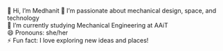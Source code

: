 👋 Hi, I’m Medhanit 
👀 I’m passionate about mechanical design, space, and technology  
🌱 I’m currently studying Mechanical Engineering at AAiT  
😄 Pronouns: she/her  
⚡ Fun fact: I love exploring new ideas and places!


<!---
Medhanit-Gezu-Hunde/Medhanit-Gezu-Hunde is a ✨ special ✨ repository because its `README.md` (this file) appears on your GitHub profile.
You can click the Preview link to take a look at your changes.
--->
